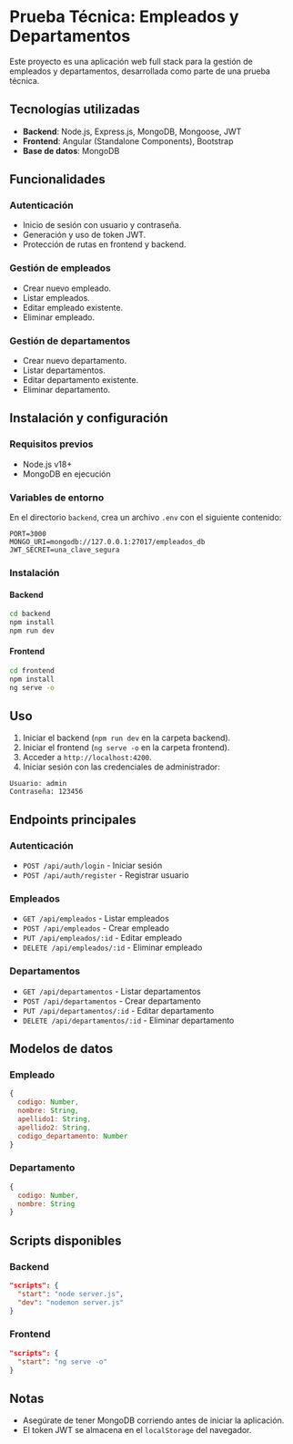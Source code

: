 # Prueba Técnica: Empleados y Departamentos

Este proyecto es una aplicación web full stack para la gestión de empleados y departamentos, desarrollada como parte de una prueba técnica.

## Tecnologías utilizadas

- **Backend**: Node.js, Express.js, MongoDB, Mongoose, JWT
- **Frontend**: Angular (Standalone Components), Bootstrap
- **Base de datos**: MongoDB

## Funcionalidades

### Autenticación
- Inicio de sesión con usuario y contraseña.
- Generación y uso de token JWT.
- Protección de rutas en frontend y backend.

### Gestión de empleados
- Crear nuevo empleado.
- Listar empleados.
- Editar empleado existente.
- Eliminar empleado.

### Gestión de departamentos
- Crear nuevo departamento.
- Listar departamentos.
- Editar departamento existente.
- Eliminar departamento.

## Instalación y configuración

### Requisitos previos
- Node.js v18+
- MongoDB en ejecución

### Variables de entorno

En el directorio `backend`, crea un archivo `.env` con el siguiente contenido:

```
PORT=3000
MONGO_URI=mongodb://127.0.0.1:27017/empleados_db
JWT_SECRET=una_clave_segura
```

### Instalación

#### Backend
```bash
cd backend
npm install
npm run dev
```

#### Frontend
```bash
cd frontend
npm install
ng serve -o
```

## Uso

1. Iniciar el backend (`npm run dev` en la carpeta backend).
2. Iniciar el frontend (`ng serve -o` en la carpeta frontend).
3. Acceder a `http://localhost:4200`.
4. Iniciar sesión con las credenciales de administrador:

```
Usuario: admin
Contraseña: 123456
```

## Endpoints principales

### Autenticación
- `POST /api/auth/login` - Iniciar sesión
- `POST /api/auth/register` - Registrar usuario

### Empleados
- `GET /api/empleados` - Listar empleados
- `POST /api/empleados` - Crear empleado
- `PUT /api/empleados/:id` - Editar empleado
- `DELETE /api/empleados/:id` - Eliminar empleado

### Departamentos
- `GET /api/departamentos` - Listar departamentos
- `POST /api/departamentos` - Crear departamento
- `PUT /api/departamentos/:id` - Editar departamento
- `DELETE /api/departamentos/:id` - Eliminar departamento

## Modelos de datos

### Empleado
```javascript
{
  codigo: Number,
  nombre: String,
  apellido1: String,
  apellido2: String,
  codigo_departamento: Number
}
```

### Departamento
```javascript
{
  codigo: Number,
  nombre: String
}
```

## Scripts disponibles

### Backend
```json
"scripts": {
  "start": "node server.js",
  "dev": "nodemon server.js"
}
```

### Frontend
```json
"scripts": {
  "start": "ng serve -o"
}
```

## Notas
- Asegúrate de tener MongoDB corriendo antes de iniciar la aplicación.
- El token JWT se almacena en el `localStorage` del navegador.

